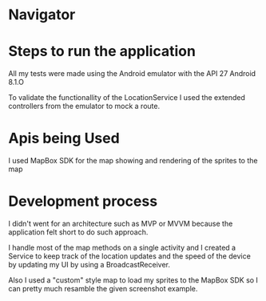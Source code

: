 # Navigator

# Steps to run the application
All my tests were made using the Android emulator with the API 27 Android 8.1.O

To validate the functionallity of the LocationService I used the extended controllers from the emulator to mock a route.

# Apis being Used
I used MapBox SDK for the map showing and rendering of the sprites to the map

# Development process
I didn't went for an architecture such as MVP or MVVM because the application felt short to do such approach.

I handle most of the map methods on a single activity and I created a Service to keep track of the location updates and the speed of the device by updating my UI by using a BroadcastReceiver.

Also I used a "custom" style map to load my sprites to the MapBox SDK so I can pretty much resamble the given screenshot example.

